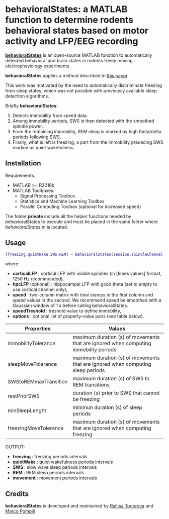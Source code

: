 # behavioralStates: a MATLAB function to determine rodents behavioral states based on motor activity and LFP/EEG recording

[**behavioralStates**](https://github.com/mnpompili/behavioralStates) is an open-source MATLAB function to automatically detected behavioral and brain states in rodents freely moving electrophsyiology experiments

**behavioralStates** applies a method described in [this paper](www.addresstothepaper.com).

This work was motivated by the need to automatically discriminate freezing from sleep states, which was not possible with previously available sleep detection algorithms.

Briefly **behavioralStates**: 
1) Detects immobility from speed data.  
2) Among immobility periods, SWS is then detected with the smoothed spindle power. 
3) From the remaining immobility, REM sleep is marked by high theta/delta periods following SWS. 
4) Finally, what is left is freezing, a part from the immobility preceding SWS marked as quiet wakefulness.

## Installation

Requirements:

* MATLAB >= R2016b
* MATLAB Toolboxes:
  * Signal Processing Toolbox
  * Statistics and Machine Learning Toolbox
  * Parallel Computing Toolbox (optional for increased speed)

The folder **private** include all the helper functions needed by behavioralStates to execute and must be placed in the same folder where *behavioralStates.m* is located.

## Usage

```matlab
[freezing,quietWake,SWS,REM] = behavioralStates(session,spindleChannel,thetaChannel,speed,speedTresh,<options>)
```
where:
* **corticalLFP** : cortical LFP with visible spindles (in [times values] format, 1250 Hz recommended),
* **hpcLFP** (optional) : hippocampal LFP with good theta (set to empty to use cortical channel only),
* **speed** :  two-column matrix with time stamps in the first column and speed values in the second. We recommend speed be smoothed with a Gaussian window of 1 s before calling behavioralStates.
* **speedTreshold** : treshold value to define immobility,
* **options** : optional list of property-value pairs (see table below).

| Properties  | Values |
| ------------- | ------------- |
| immobilityTolerance  | maximum duration (s) of movements that are ignored when computing immobility periods  |
| sleepMoveTolerance  | maximum duration (s) of movements that are ignored when computing sleep periods  |
| SWStoREMmaxTransition | maximum duration (s) of SWS to REM transitions |
| restPriorSWS | duration (s) prior to SWS that cannot be freezing |
| minSleepLenght | minimun duration (s) of sleep periods |
| freezingMoveTolerance | maximum duration (s) of movements that are ignored when computing freezing |

OUTPUT:
* **freezing** : freezing periods intervals
* **quietWake** : quiet wakefulness periods intervals
* **SWS** : slow wave sleep periods intervals
* **REM** : REM sleep periods intervals
* **movement** : movement periods intervals

## Credits

**behavioralStates** is developed and maintained by [Ralitsa Todorova](https://braincomputation.org/people/) and [Marco Pompili](http://www.normalesup.org/~pompili/)
